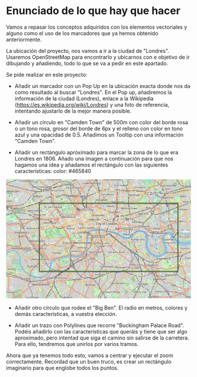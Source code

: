 # Enunciado de lo que hay que hacer

Vamos a repasar los conceptos adquiridos con los elementos vectoriales y alguno como el uso de los marcadores que ya hemos obtenido anteriormente.

La ubicación del proyecto, nos vamos a ir a la ciudad de "Londres". Usaremos OpenStreetMap para encontrarlo y ubicarnos con e objetivo de ir dibujando y añadiendo, todo lo que se va a pedir en este apartado.

Se pide realizar en este proyecto:

* Añadir un marcador con un Pop Up en la ubicación exacta donde nos da como resultado al buscar "Londres". En el Pop up, añadiremos la información de la ciudad (Londres), enlace a la Wikipedia (https://es.wikipedia.org/wiki/Londres) y una foto de referencia, intentando ajustarlo de la mejor manera posible.

* Añadir un círculo en "Camden Town" de 500m con color del borde rosa o un tono rosa, grosor del borde de 6px y el relleno con color en tono azul y una opacidad de 0.5. Añadimos un Tooltip con una información "Camden Town".

* Añadir un rectángulo apróximado para marcar la zona de lo que era Londres en 1806. Añado una imagen a continuación para que nos hagamos una idea y añadamos el rectángulo con las siguientes características: color: #465840

![Londres 1806](londres_1806.png)

* Añadir otro círculo que rodee el "Big Ben". El radio en metros, colores y demás características, a vuestra elección.

* Añadir un trazo con Polylines que recorre "Buckingham Palace Road". Podéis añadirlo con las características que queráis y tiene que ser algo aproximado, pero intentad que siga el camino sin salirse de la carretera. Para ello, tendremos que unirlos por varios tramos.

Ahora que ya tenemos todo esto, vamos a centrar y ejecutar el zoom correctamente. Recordad que un buen truco, es crear un rectángulo imaginario para que englobe todos los puntos.

